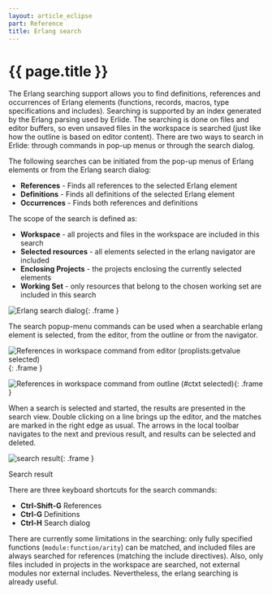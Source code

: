 ```yaml
---
layout: article_eclipse
part: Reference
title: Erlang search
---
```


# {{ page.title }}

The Erlang searching support allows you to find definitions, references and
occurrences of Erlang elements (functions, records, macros, type
specifications and includes). Searching is supported by an index generated by
the Erlang parsing used by Erlide. The searching is done on files and editor
buffers, so even unsaved files in the workspace is searched (just like how the
outline is based on editor content). There are two ways to search in Erlide:
through commands in pop-up menus or through the search dialog.

The following searches can be initiated from the pop-up menus of Erlang
elements or from the Erlang search dialog:

- **References** - Finds all references to the selected Erlang element
- **Definitions** - Finds all definitions of the selected Erlang element
- **Occurrences** - Finds both references and definitions

The scope of the search is defined as:

  * **Workspace** - all projects and files in the workspace are included in
this search
  * **Selected resources** - all elements selected in the erlang navigator are
included
  * **Enclosing Projects** - the projects enclosing the currently selected
elements
  * **Working Set** - only resources that belong to the chosen working set are
included in this search

![Erlang search dialog](images/search_dialog.png){: .frame }

The search popup-menu commands can be used when a searchable erlang element is
selected, from the editor, from the outline or from the navigator.

![References in workspace command from editor (proplists:getvalue selected)](images/search_ctxt_menu_1.png){: .frame }

![References in workspace command from outline (#ctxt selected)](images/search_ctxt_menu_2.png){: .frame }

When a search is selected and started, the results are presented in the search
view. Double clicking on a line brings up the editor, and the matches are
marked in the right edge as usual. The arrows in the local toolbar navigates
to the next and previous result, and results can be selected and deleted.

![search result](images/search_result.png){: .frame }

Search result

There are three keyboard shortcuts for the search commands:

* **Ctrl-Shift-G** References
* **Ctrl-G** Definitions
* **Ctrl-H** Search dialog

There are currently some limitations in the searching: only fully specified
functions (`module:function/arity`) can be matched, and included files are
always searched for references (matching the include directives). Also, only
files included in projects in the workspace are searched, not external modules
nor external includes. Nevertheless, the erlang searching is already useful.


